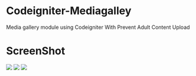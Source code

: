 # Codeigniter-Mediagalley
Media gallery module using Codeigniter With Prevent Adult Content Upload

# ScreenShot

<img src="https://raw.githubusercontent.com/Guley/media-manager/master/Screenshot_1.png">
<img src="https://raw.githubusercontent.com/Guley/media-manager/master/Screenshot_3.png">
<img src="https://raw.githubusercontent.com/Guley/media-manager/master/Screenshot_02.png">

